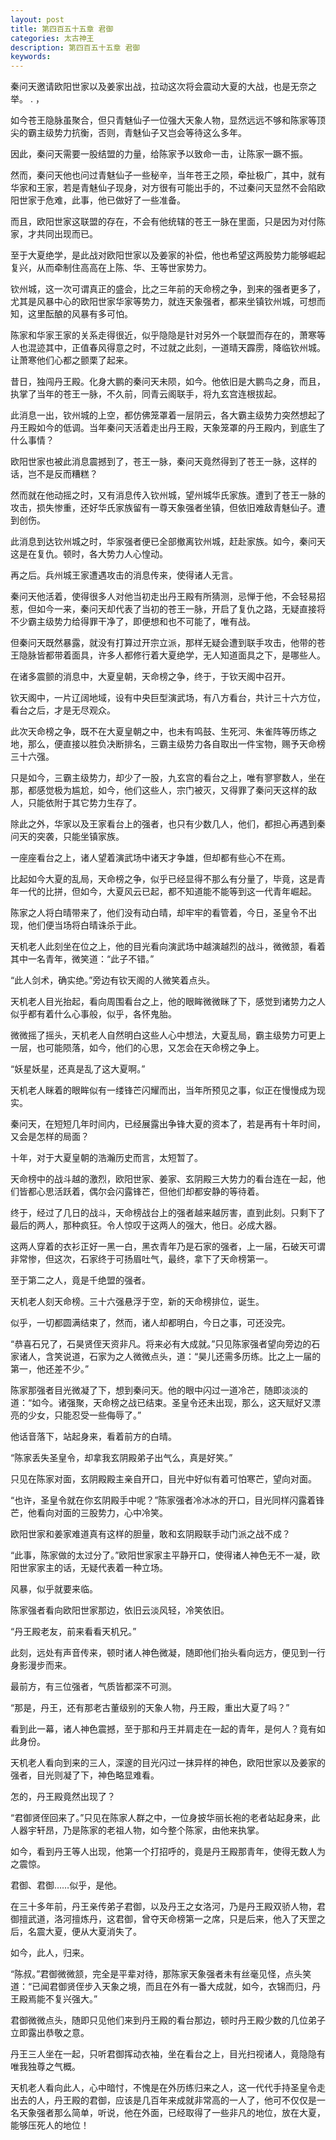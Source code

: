 ```yaml
---
layout: post
title: 第四百五十五章 君御
categories: 太古神王
description: 第四百五十五章 君御
keywords:
---
```


秦问天邀请欧阳世家以及姜家出战，拉动这次将会震动大夏的大战，也是无奈之举。   .  ，

如今苍王隐脉虽聚合，但只青魅仙子一位强大天象人物，显然远远不够和陈家等顶尖的霸主级势力抗衡，否则，青魅仙子又岂会等待这么多年。

因此，秦问天需要一股结盟的力量，给陈家予以致命一击，让陈家一蹶不振。

然而，秦问天他也问过青魅仙子一些秘辛，当年苍王之陨，牵扯极广，其中，就有华家和王家，若是青魅仙子现身，对方很有可能出手的，不过秦问天显然不会陷欧阳世家于危难，此事，他已做好了一些准备。

而且，欧阳世家这联盟的存在，不会有他统辖的苍王一脉在里面，只是因为对付陈家，才共同出现而已。

至于大夏绝学，是此战对欧阳世家以及姜家的补偿，他也希望这两股势力能够崛起复兴，从而牵制住高高在上陈、华、王等世家势力。

钦州城，这一次可谓真正的盛会，比之三年前的天命榜之争，到来的强者更多了，尤其是风暴中心的欧阳世家华家等势力，就连天象强者，都来坐镇钦州城，可想而知，这里酝酿的风暴有多可怕。

陈家和华家王家的关系走得很近，似乎隐隐是针对另外一个联盟而存在的，萧寒等人也混迹其中，正值春风得意之时，不过就之此刻，一道晴天霹雳，降临钦州城。让萧寒他们心都之颤栗了起来。

昔日，独闯丹王殿。化身大鹏的秦问天未陨，如今。他依旧是大鹏鸟之身，而且，执掌了当年的苍王一脉，不久前，同青云阁联手，将九玄宫连根拔起。

此消息一出，钦州城的上空，都仿佛笼罩着一层阴云，各大霸主级势力突然想起了丹王殿如今的低调。当年秦问天活着走出丹王殿，天象笼罩的丹王殿内，到底生了什么事情？

欧阳世家也被此消息震撼到了，苍王一脉，秦问天竟然得到了苍王一脉，这样的话，岂不是反而糟糕？

然而就在他动摇之时，又有消息传入钦州城，望州城华氏家族。遭到了苍王一脉的攻击，损失惨重，还好华氏家族留有一尊天象强者坐镇，但依旧难敌青魅仙子。遭到创伤。

此消息到达钦州城之时，华家强者便已全部撤离钦州城，赶赴家族。如今，秦问天这是在复仇。顿时，各大势力人心惶动。

再之后。兵州城王家遭遇攻击的消息传来，使得诸人无言。

秦问天他活着，使得很多人对他当初走出丹王殿有所猜测，忌惮于他，不会轻易招惹，但如今一来，秦问天却代表了当初的苍王一脉，开启了复仇之路，无疑直接将不少霸主级势力给得罪干净了，即便想和也不可能了，唯有战。

但秦问天既然暴露，就没有打算过开宗立派，那样无疑会遭到联手攻击，他带的苍王隐脉皆都带着面具，许多人都修行着大夏绝学，无人知道面具之下，是哪些人。

在诸多震颤的消息中，大夏皇朝，天命榜之争，终于，于钦天阁中召开。

钦天阁中，一片辽阔地域，设有中央巨型演武场，有八方看台，共计三十六方位，看台之后，才是无尽观众。

此次天命榜之争，既不在大夏皇朝之中，也未有鸣鼓、生死河、朱雀阵等历练之地，那么，便直接以胜负决断排名，三霸主级势力各自取出一件宝物，赐予天命榜三十六强。

只是如今，三霸主级势力，却少了一股，九玄宫的看台之上，唯有寥寥数人，坐在那，都感觉极为尴尬，如今，他们这些人，宗门被灭，又得罪了秦问天这样的敌人，只能依附于其它势力生存了。

除此之外，华家以及王家看台上的强者，也只有少数几人，他们，都担心再遇到秦问天的突袭，只能坐镇家族。

一座座看台之上，诸人望着演武场中诸天才争雄，但却都有些心不在焉。

比起如今大夏的乱局，天命榜之争，似乎已经显得不那么有分量了，毕竟，这是青年一代的比拼，但如今，大夏风云已起，都不知道能不能等到这一代青年崛起。

陈家之人将白晴带来了，他们没有动白晴，却牢牢的看管着，今日，圣皇令不出现，他们便当场将白晴诛杀于此。

天机老人此刻坐在位之上，他的目光看向演武场中越演越烈的战斗，微微颔，看着其中一名青年，微笑道：“此子不错。”

“此人剑术，确实绝。”旁边有钦天阁的人微笑着点头。

天机老人目光抬起，看向周围看台之上，他的眼眸微微眯了下，感觉到诸势力之人似乎都有着什么心事般，似乎，各怀鬼胎。

微微摇了摇头，天机老人自然明白这些人心中想法，大夏乱局，霸主级势力可更上一层，也可能陨落，如今，他们的心思，又怎会在天命榜之争上。

“妖星妖星，还真是乱了这大夏啊。”

天机老人眯着的眼眸似有一缕锋芒闪耀而出，当年所预见之事，似正在慢慢成为现实。

秦问天，在短短几年时间内，已经展露出争锋大夏的资本了，若是再有十年时间，又会是怎样的局面？

十年，对于大夏皇朝的浩瀚历史而言，太短暂了。

天命榜中的战斗越的激烈，欧阳世家、姜家、玄阴殿三大势力的看台连在一起，他们皆都心思活跃着，偶尔会闪露锋芒，但他们却都安静的等待着。

终于，经过了几日的战斗，天命榜战台上的强者越来越厉害，直到此刻。只剩下了最后的两人，那种疯狂。令人惊叹于这两人的强大，他日。必成大器。

这两人穿着的衣衫正好一黑一白，黑衣青年乃是石家的强者，上一届，石破天可谓非常惨，但这次，石家终于可扬眉吐气，最终，拿下了天命榜第一。

至于第二之人，竟是千绝盟的强者。

天机老人刻天命榜。三十六强悬浮于空，新的天命榜排位，诞生。

似乎，一切都圆满结束了，然而，诸人却都明白，今日之事，可还没完。

“恭喜石兄了，石昊贤侄天资非凡。将来必有大成就。”只见陈家强者望向旁边的石家诸人，含笑说道，石家为之人微微点头，道：“昊儿还需多历练。比之上一届的第一，他还差不少。”

陈家那强者目光微凝了下，想到秦问天。他的眼中闪过一道冷芒，随即淡淡的道：“如今。诸强聚，天命榜之战已结束。圣皇令还未出现，那么，这天赋好又漂亮的少女，只能忍受一些侮辱了。”

他话音落下，站起身来，看着前方的白晴。

“陈家丢失圣皇令，却拿我玄阴殿弟子出气么，真是好笑。”

只见在陈家对面，玄阴殿殿主亲自开口，目光中好似有着可怕寒芒，望向对面。

“也许，圣皇令就在你玄阴殿手中呢？”陈家强者冷冰冰的开口，目光同样闪露着锋芒，他看向对面的三股势力，心中冷笑。

欧阳世家和姜家难道真有这样的胆量，敢和玄阴殿联手动门派之战不成？

“此事，陈家做的太过分了。”欧阳世家家主平静开口，使得诸人神色无不一凝，欧阳世家家主的话，无疑代表着一种立场。

风暴，似乎就要来临。

陈家强者看向欧阳世家那边，依旧云淡风轻，冷笑依旧。

“丹王殿老友，前来看看天机兄。”

此刻，远处有声音传来，顿时诸人神色微凝，随即他们抬头看向远方，便见到一行身影漫步而来。

最前方，有三位强者，气质皆都深不可测。

“那是，丹王，还有那老古董级别的天象人物，丹王殿，重出大夏了吗？”

看到此一幕，诸人神色震撼，至于那和丹王并肩走在一起的青年，是何人？竟有如此身份。

天机老人看向到来的三人，深邃的目光闪过一抹异样的神色，欧阳世家以及姜家的强者，目光则凝了下，神色略显难看。

怎的，丹王殿竟然出现了？

“君御贤侄回来了。”只见在陈家人群之中，一位身披华丽长袍的老者站起身来，此人器宇轩昂，乃是陈家的老祖人物，如今整个陈家，由他来执掌。

如今，看到丹王等人出现，他第一个打招呼的，竟是丹王殿那青年，使得无数人为之震惊。

君御、君御……似乎，是他。

在三十多年前，丹王亲传弟子君御，以及丹王之女洛河，乃是丹王殿双骄人物，君御擅武道，洛河擅炼丹，这君御，曾夺天命榜第一之席，只是后来，他入了天罡之后，名震大夏，便从大夏消失了。

如今，此人，归来。

“陈叔。”君御微微颔，完全是平辈对待，那陈家天象强者未有丝毫见怪，点头笑道：“已闻君御贤侄步入天象之境，而且在外有一番大成就，如今，衣锦而归，丹王殿焉能不复兴强大。”

君御微微点头，随即只见他们来到丹王殿的看台那边，顿时丹王殿少数的几位弟子立即露出恭敬之意。

丹王三人坐在一起，只听君御挥动衣袖，坐在看台之上，目光扫视诸人，竟隐隐有唯我独尊之气概。

天机老人看向此人，心中暗忖，不愧是在外历练归来之人，这一代代手持圣皇令走出去的人，丹王殿的君御，应该是几百年来成就非常高的一人了，他可不仅仅是一名天象强者那么简单，听说，他在外面，已经取得了一些非凡的地位，放在大夏，能够压死人的地位！
